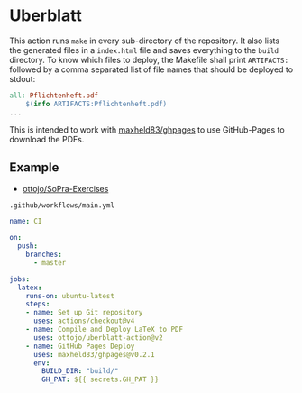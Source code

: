# Uberblatt
This action runs `make` in every sub-directory of the repository.
It also lists the generated files in a `index.html` file and saves everything to the `build` directory.
To know which files to deploy, the Makefile shall print `ARTIFACTS:` followed by a comma separated list of file names that should be deployed to stdout:

```Makefile
all: Pflichtenheft.pdf
	$(info ARTIFACTS:Pflichtenheft.pdf)
...
```

This is intended to work with [maxheld83/ghpages](https://github.com/maxheld83/ghpages) to use GitHub-Pages to download the PDFs.

## Example
* [ottojo/SoPra-Exercises](https://github.com/ottojo/SoPra-Exercises)

`.github/workflows/main.yml`
```yaml
name: CI

on: 
  push:
    branches:
      - master

jobs:
  latex:
    runs-on: ubuntu-latest
    steps:
    - name: Set up Git repository
      uses: actions/checkout@v4
    - name: Compile and Deploy LaTeX to PDF
      uses: ottojo/uberblatt-action@v2
    - name: GitHub Pages Deploy
      uses: maxheld83/ghpages@v0.2.1
      env:
        BUILD_DIR: "build/"
        GH_PAT: ${{ secrets.GH_PAT }}
```
